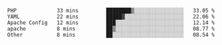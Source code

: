 
<!--START_SECTION:waka-->

```text
PHP             33 mins         ████████▒░░░░░░░░░░░░░░░░   33.05 %
YAML            22 mins         █████▓░░░░░░░░░░░░░░░░░░░   22.06 %
Apache Config   12 mins         ███░░░░░░░░░░░░░░░░░░░░░░   12.14 %
apache          8 mins          ██▒░░░░░░░░░░░░░░░░░░░░░░   08.77 %
Other           8 mins          ██░░░░░░░░░░░░░░░░░░░░░░░   08.54 %
```

<!--END_SECTION:waka-->

<!--unk0e-ctrlmd-blitzh-->
